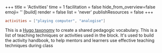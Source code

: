 +++
title = 'Activities'
time = 1
facilitation = false
hide_from_overview=false
emoji= ''
[build]
  render = false
  list = 'never'
  publishResources = false
+++

```toml
activities = ["playing computer", "analogise"]
```

This is a [Hugo taxonomy](https://gohugo.io/content-management/taxonomies/) to create a shared pedagogic vocabulary. This is a list of teaching techniques or activities used in the block. It's used to build the activity handbook, to help mentors and learners use effective teaching techniques during class
